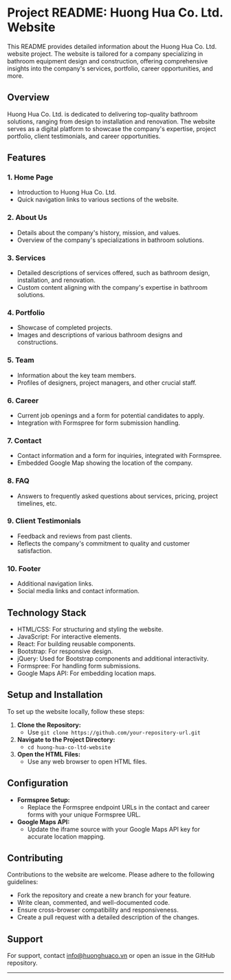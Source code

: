 # Project README: Huong Hua Co. Ltd. Website

This README provides detailed information about the Huong Hua Co. Ltd. website project. The website is tailored for a company specializing in bathroom equipment design and construction, offering comprehensive insights into the company's services, portfolio, career opportunities, and more.

## Overview

Huong Hua Co. Ltd. is dedicated to delivering top-quality bathroom solutions, ranging from design to installation and renovation. The website serves as a digital platform to showcase the company's expertise, project portfolio, client testimonials, and career opportunities.

## Features

### 1. Home Page
- Introduction to Huong Hua Co. Ltd.
- Quick navigation links to various sections of the website.

### 2. About Us
- Details about the company's history, mission, and values.
- Overview of the company's specializations in bathroom solutions.

### 3. Services
- Detailed descriptions of services offered, such as bathroom design, installation, and renovation.
- Custom content aligning with the company's expertise in bathroom solutions.

### 4. Portfolio
- Showcase of completed projects.
- Images and descriptions of various bathroom designs and constructions.

### 5. Team
- Information about the key team members.
- Profiles of designers, project managers, and other crucial staff.

### 6. Career
- Current job openings and a form for potential candidates to apply.
- Integration with Formspree for form submission handling.

### 7. Contact
- Contact information and a form for inquiries, integrated with Formspree.
- Embedded Google Map showing the location of the company.

### 8. FAQ
- Answers to frequently asked questions about services, pricing, project timelines, etc.

### 9. Client Testimonials
- Feedback and reviews from past clients.
- Reflects the company's commitment to quality and customer satisfaction.

### 10. Footer
- Additional navigation links.
- Social media links and contact information.

## Technology Stack

- HTML/CSS: For structuring and styling the website.
- JavaScript: For interactive elements.
- React: For building reusable components.
- Bootstrap: For responsive design.
- jQuery: Used for Bootstrap components and additional interactivity.
- Formspree: For handling form submissions.
- Google Maps API: For embedding location maps.

## Setup and Installation

To set up the website locally, follow these steps:

1. **Clone the Repository:**
    - Use `git clone https://github.com/your-repository-url.git`
2. **Navigate to the Project Directory:**
    - `cd huong-hua-co-ltd-website`
3. **Open the HTML Files:**
    - Use any web browser to open HTML files.

## Configuration

- **Formspree Setup:**
    - Replace the Formspree endpoint URLs in the contact and career forms with your unique Formspree URL.
- **Google Maps API:**
    - Update the iframe source with your Google Maps API key for accurate location mapping.

## Contributing

Contributions to the website are welcome. Please adhere to the following guidelines:

- Fork the repository and create a new branch for your feature.
- Write clean, commented, and well-documented code.
- Ensure cross-browser compatibility and responsiveness.
- Create a pull request with a detailed description of the changes.

## Support

For support, contact info@huonghuaco.vn or open an issue in the GitHub repository.

---
